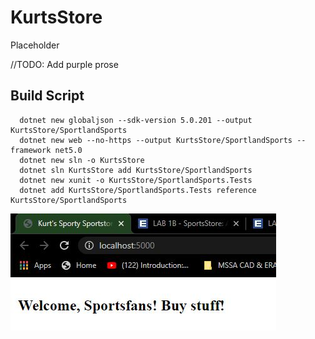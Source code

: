 # KurtsStore

Placeholder

//TODO: Add purple prose

## Build Script
```
  dotnet new globaljson --sdk-version 5.0.201 --output KurtsStore/SportlandSports  
  dotnet new web --no-https --output KurtsStore/SportlandSports --framework net5.0  
  dotnet new sln -o KurtsStore  
  dotnet sln KurtsStore add KurtsStore/SportlandSports  
  dotnet new xunit -o KurtsStore/SportlandSports.Tests  
  dotnet add KurtsStore/SportlandSports.Tests reference KurtsStore/SportlandSports  
```
![Screenshot 1](https://raw.githubusercontent.com/kurt-woodward/KurtsStore/master/ISTA_421_Lab_1B_Configure_and_Build.JPG "Screenshot 1")
